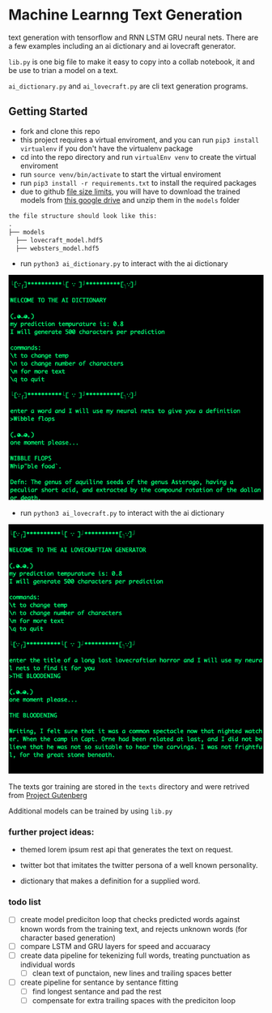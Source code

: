 # Machine Learnng Text Generation

text generation with tensorflow and RNN LSTM GRU neural nets. There are a few examples including an ai dictionary and ai lovecraft generator.

`lib.py` is one big file to make it easy to copy into a collab notebook, it and be use to trian a model on a text.

`ai_dictionary.py` and `ai_lovecraft.py` are cli text generation programs.

## Getting Started

* fork and clone this repo
* this project requires a virtual enviroment, and you can run `pip3 install virtualenv` if you don't have the virtualenv package
* cd into the repo directory and run `virtualEnv venv` to create the virtual enviroment
* run `source venv/bin/activate` to start the virtual enviroment
* run `pip3 install -r requirements.txt` to install the required packages
* due to github [file size limits](https://stackoverflow.com/questions/38768454/repository-size-limits-for-github-com), you will have to download the trained models from [this google drive](https://drive.google.com/drive/folders/1-TIM5BITbxSIGJ71q7Ai4nhJ2UqZeWS6?usp=sharing) and unzip them in the `models` folder
  
```
the file structure should look like this:
.
├── models
  ├── lovecraft_model.hdf5
  ├── websters_model.hdf5
```


* run `python3 ai_dictionary.py` to interact with the ai dictionary

![dictionary](./img/dictionary.png)

* run `python3 ai_lovecraft.py` to interact with the ai dictionary

![lovecraft](./img/lovecraft.png)

The texts gor training are stored in the `texts` directory and were retrived from [Project Gutenberg](https://www.gutenberg.org/)

Additional models can be trained by using `lib.py`

### further project ideas: 

- themed lorem ipsum rest api that generates the text on request.

- twitter bot that imitates the twitter persona of a well known personality.

- dictionary that makes a definition for a supplied word.

### todo list

- [ ] create model prediciton loop that checks predicted words against known words from the training text, and rejects unknown words (for character based generation)
- [ ] compare LSTM and GRU layers for speed and accuaracy 
- [ ] create data pipeline for tekenizing full words, treating punctuation as individual words
  - [ ] clean text of punctaion, new lines and trailing spaces better
- [ ] create pipeline for sentance by sentance fitting
  - [ ] find longest sentance and pad the rest
  - [ ] compensate for extra trailing spaces with the prediciton loop
